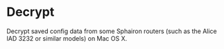 Decrypt
=======

Decrypt saved config data from some Sphairon routers (such as the Alice IAD 3232 or similar models) on Mac OS X.
